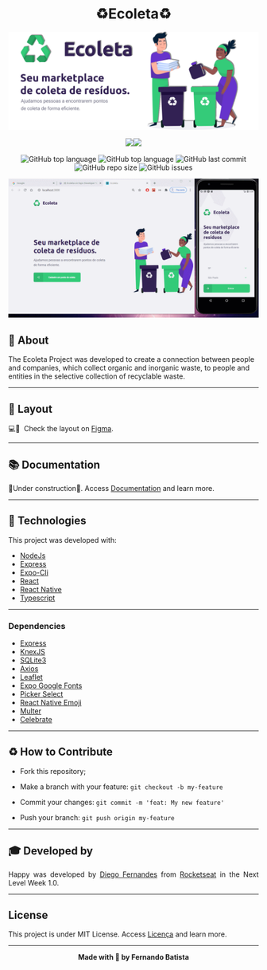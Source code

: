 <h1 align="center">♻️Ecoleta♻️</h1>
<p align="center">
<img src="./.github/Ecoleta.png"/>
</p>

<div align="center">
<img src="https://img.shields.io/badge/ROCKETSEAT-NLW%203.0-34CB79?style=for-the-badge&logo=appveyor"/><img src="https://img.shields.io/badge/LICENSE-MIT-34CB79?style=for-the-badge&logo=appveyor" />

![GitHub top language](https://img.shields.io/github/languages/count/Nandosbx/Ecoleta?color=34CB79&&style=flat-square&logo=appveyor) 
![GitHub top language](https://img.shields.io/github/languages/top/Nandosbx/Ecoleta?color=34CB79&&style=flat-square&logo=appveyor) ![GitHub last commit](https://img.shields.io/github/last-commit/Nandosbx/Ecoleta?color=34CB79&&style=flat-square&logo=appveyor) ![GitHub repo size](https://img.shields.io/github/repo-size/Nandosbx/Ecoleta?color=34CB79&&style=flat-square&logo=appveyor) ![GitHub issues](https://img.shields.io/github/issues/Nandosbx/Ecoleta?color=34CB79&&style=flat-square&logo=appveyor)

</div>

<p align="center">
<img src="./.github/Ecoleta.gif"/>
</p>

<h2>📖 About</h2>


The Ecoleta Project was developed to create a connection between people and companies, which collect organic and inorganic waste, to people and entities in the selective collection of recyclable waste.

------------
<h2>🔖 Layout</h2>
<div align="justify">

💻📱 &nbsp;Check the layout on <a href="https://www.figma.com/file/cF9QZnP7ogR3vKQMeowzTd/Ecoleta">Figma</a>.

------------

<h2>📚 Documentation</h2>

🚧Under construction🚧.
Access <a href="https://github.com/Nandosbx/Ecoleta/blob/master/DOCUMENTATION.md">Documentation</a> and learn more.

------------

<h2>🚀 Technologies</h2>

This project was developed with:
- [NodeJs](https://nodejs.org/en/ "NodeJs")
- [Express](https://expressjs.com/ "Express")
- [Expo-Cli](https://expo.io/tools#cli "Expo-Cli")
- [React](https://reactjs.org/ "React")
- [React Native](https://reactnative.dev/ "React Native")
- [Typescript](https://www.typescriptlang.org/ "Typescript")

------------


<h3>Dependencies</h3>

- [Express](https://expressjs.com/ "Express")
- [KnexJS](http://knexjs.org/ "KnexJS")
- [SQLite3](https://www.npmjs.com/package/sqlite3 "SQLite3")
- [Axios](https://www.npmjs.com/package/axios "Axios")
- [Leaflet](https://leafletjs.com/ "Leaflet")
- [Expo Google Fonts](https://github.com/expo/google-fonts " [Expo Google Fonts]")
- [Picker Select](https://www.npmjs.com/package/react-native-picker-select "Picker Select")
- [React Native Emoji](https://github.com/EricPKerr/react-native-emoji "React Native Emoji")
- [Multer](https://www.npmjs.com/package/multer "Multer")
- [Celebrate](https://www.npmjs.com/package/celebrate "Celebrate")

------------

<h2>♻️ How to Contribute</h2>

- Fork this repository;

- Make a branch with your feature: `git checkout -b my-feature`

- Commit your changes: `git commit -m 'feat: My new feature'`

- Push your branch: `git push origin my-feature`

------------

<h2>🎓 Developed by</h2>
Happy was developed by <a href="https://github.com/diego3g">Diego Fernandes</a> from <a href="https://rocketseat.com.br/">Rocketseat</a> in the Next Level Week 1.0.

------------


<h2>License</h2>

This project is under MIT License. Access <a href="https://github.com/Nandosbx/Ecoleta/blob/master/LICENSE.md">Licença</a> and learn more.

------------


<footer align="center">
 <strong align="center">Made with 💜 by Fernando Batista</strong>
</footer>